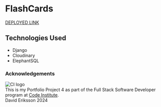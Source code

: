 # FlashCards
[DEPLOYED LINK](https://ci-flashcards-0d9425f9c570.herokuapp.com)

## Technologies Used
- Django
- Cloudinary
- ElephantSQL

### Acknowledgements	
![CI logo](https://codeinstitute.s3.amazonaws.com/fullstack/ci_logo_small.png)\
This is my Portfolio Project 4 as part of the Full Stack Software Developer program at [Code Institute](https://codeinstitute.net/).\
David Eriksson 2024